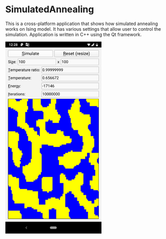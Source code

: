 # SimulatedAnnealing
This is a cross-platform application that shows how simulated annealing works on Ising model. It has various settings that allow user to control the simulation. Application is written in C++ using the Qt framework.

<img src="images/screenshot.png" width="300" />

